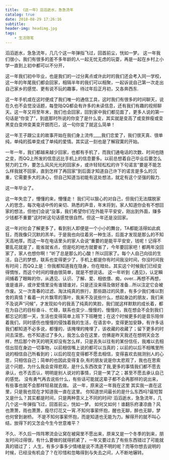 ```yaml
---
title: 《这一年》滔滔逝水，急急流年
catalog: true
date: 2018-08-29 17:26:16
subtitle:
header-img: headimg.jpg
tags:
    - 生活随笔
---
```


滔滔逝水，急急流年，几几个这一年弹指飞过，回首前尘，恍如一梦。
这一年我们很小，我们有很多的差不多年龄的人一起无忧无虑的玩耍，再是一起在乡村上小学一直到上初中都可以不分开，

这一年我们初中毕业，也是我们的一过分离点或许此时的我们还会考入同一学校，这一年的年尾我们都会回家，相隔半年的我们可以相聚，一起诉说自己第一次走出自己家乡的感觉、更有说不玩的趣事，待过年后正月初，又各奔西东.

这一年手机或在这时便成了我们唯一的通信工具，这时我们有很多的时间聊天，说在久也不会觉没话题，每登陆QQ都会有许多的未读信息，还有我们有趣的视频聊天。这一年又将至年末，我们也会回家，回到家中我们都见面了，更多人说的第一句话是“你变了”，到底那时所说的你变了是什么变，其实就是变高了或变胖瘦或变黑变白变帅变美变开朗而已，这一句你变了就这么简单！

这一年王子跟公主的故事开始在我们身上流传____我们恋爱了，我们很天真、很单纯，单纯的孤单变成了单纯的爱情。其实这一刻也是了解寂寞的开始。

一年一年，我们都越来越少回家，也都有手机了，而我们通电话的次数、时间也随之变，而QQ上所发的信息远比手机上的信息要多。以前总想着自己毕业后要怎么努力的工作，要怎么风风光光的回家乡，或许轻轻松松的许下句诺言“要是不能怎么样我就不回家，直到怎样了再回家”到后面才知道自己许下的诺言是多么的沉重，它需要多大的决心，但自己知道当初能有这处想法，就定有这个坚强的毅力.

这一年毕业了。

这一年失恋了，懵懂的来，懵懂走！
我们可以狠心的对自己，但我们无法摆脱家人的思念，每次电话中传的亲切、熟悉的声音，年末将到，家人知道你会有不想回家的想法，但他们会说“没事，我们希望你们在外能平平安安，刚出到外面，赚多少钱都不重要”这时听这句话感觉很自然。但这一年还是没回家。

这一年对社会了解更多了，看到别人即便是一个小小的舞台，TA都能活得如此疯狂，而我像只沉默的羔羊。于是我也向往着另一种生活，后面才发现是那么的不知天高地厚。而这一年在电话里头的家人会说“重要的是能平平安安，钱呢！记得不要乱花就是了，能省就省点，但是吃的地方就要省了，今年要回家吧！都两年没回家了，家人也想你啊！”听了总是那么的心酸！所以回家了。每个人自己向往的生活，自己的梦想，联系也变得更少了，手机上都是你有时间我没时间，你没时间我有时间；而QQ上是：你我都知道我在隐身，你在暗处。其实这个时候我们已经变得惆怅，而这个时间的理由很简单，就是不想说话。
这一年听到《遇见》，认定瞬间捕着了眼眸的你，从遇见、认识、了解、爱、相依偎、痴，over...再想不再想，谁是谁非，或许爱情里没有谁错谁对，只是还没来得及做好准备...所以注定它会被作废。又一次青春的过滤、淘汰纯真的旅行，那些路过的风景，有多少我们难以割舍的真情？看着一片片飘零的落叶，我来不及说些什么，想起身边的朋友，我们来不及说声“问候”，才发现如今的我丢了纯真的笑脸，我们就这样默默的成长着，都在为自己的目标奋斗、忙碌，联系也变少...慢慢的，慢慢的，我在想会不会到我们都忘记的那一天，生活也变得简单上班下下班睡觉；在这个时候更多的是音乐陪伴着我们，同时感伤也慢慢的侵蚀着我的生活，在语言中，变得更加安静，有许多话我们都知道不必多说，都懂的，该掩埋的掩埋了，该收藏的收藏了；留下更多的时间去深思。也不知道过了多久，我怎么会在这里，仿佛是昨天我还在想明天会怎样，然后那个昨天的明天却没有怎么样，只是丢失以往有的某份信任，我难以去相信出现在身边一切事物，以前相信嘴上说的都可以当真的；以前的以后不相嘴里所说的相信自己所看到的；以后的现在变得都不愿去相信，变得喜欢去揣测别人的心思，只相信自己；简单的也因此变得复杂,有的朋友说是你太悲观了，我也在思索这个问题，为什么我会变得悲观，是什么东西改变了我,更多的事情我们都不愿去承认，也不去否认，明明是别人说对的事情，只是一笑了之；甚至不愿去承认自己的感觉。
没有勇气再去说些什么，有些话可能就这辈子都不会再那样的说出来，有些事也就不会那样轻易就去做。
这一年，原来这一年我在这里
其实我一直在这里，只是我也现在才知道我一直在这里。
你知道世间最长的是什么东西吗?最短暂又是什么？其实都是时间，只是两种意义上不同的时间!
滔滔逝水，急急流年，几几个这一年弹指飞过，回首前尘，恍如一梦。
如何又如何！谁翻乐府凄凉曲？风也萧萧，雨也萧萧，瘦尽灯花又一宵.不知何事萦怀抱，醒也无聊，醉也无聊，梦也何曾到谢桥。 不是不知何事萦怀抱，而是知道也无能为力。解得开的就不叫心结，放得下的又怎会今生今世意难平？

不久、不久后一阵阵寒流会让窝在被窉里不愿出来，原来又是一个冬季的到来，朋友时间过得很，有什么要做的就得抓紧了，一年又要过去了有些东西错过了可能就真的错过了；
人生，有多少事多少情绪是说不清道不明的呢？而等你想去说明的时候，已经没有机会了？在珍惜和忽略得到与失去之间，人不断地辗转。